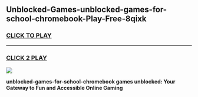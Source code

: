 
## Unblocked-Games-unblocked-games-for-school-chromebook-Play-Free-8qixk
<h3>
<a href="https://premium76.site?title=unblocked-games-for-school-chromebook&ref=17A">CLICK TO PLAY</a></h3>
<hr>

<h3>
<a href="https://premium76.site?title=unblocked-games-for-school-chromebook&ref=17A">CLICK 2 PLAY</a>
  
</h3>

<a href="https://premium76.site?title=unblocked-games-for-school-chromebook&ref=17A"><img src="https://clearcache.store/games.png"></a>


**unblocked-games-for-school-chromebook games unblocked: Your Gateway to Fun and Accessible Online Gaming**

